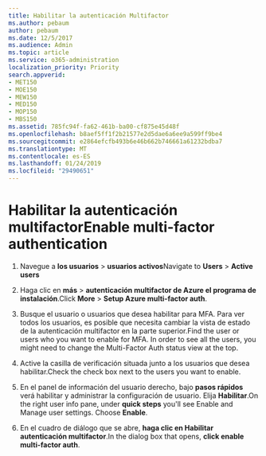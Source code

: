 ```yaml
---
title: Habilitar la autenticación Multifactor
ms.author: pebaum
author: pebaum
ms.date: 12/5/2017
ms.audience: Admin
ms.topic: article
ms.service: o365-administration
localization_priority: Priority
search.appverid:
- MET150
- MOE150
- MEW150
- MED150
- MOP150
- MBS150
ms.assetid: 785fc94f-fa62-461b-ba00-cf875e45d48f
ms.openlocfilehash: b8aef5ff1f2b21577e2d5dae6a6ee9a599ff9be4
ms.sourcegitcommit: e2864efcfb493b6e46b662b746661a61232bdba7
ms.translationtype: MT
ms.contentlocale: es-ES
ms.lasthandoff: 01/24/2019
ms.locfileid: "29490651"
---
```

# <a name="enable-multi-factor-authentication"></a><span data-ttu-id="b0387-102">Habilitar la autenticación multifactor</span><span class="sxs-lookup"><span data-stu-id="b0387-102">Enable multi-factor authentication</span></span>

1. <span data-ttu-id="b0387-103">Navegue a **los usuarios** \> **usuarios activos**</span><span class="sxs-lookup"><span data-stu-id="b0387-103">Navigate to **Users** \> **Active users**</span></span>
    
2. <span data-ttu-id="b0387-104">Haga clic en **más** \> **autenticación multifactor de Azure el programa de instalación**.</span><span class="sxs-lookup"><span data-stu-id="b0387-104">Click **More** \> **Setup Azure multi-factor auth**.</span></span> 
    
3. <span data-ttu-id="b0387-p101">Busque el usuario o usuarios que desea habilitar para MFA. Para ver todos los usuarios, es posible que necesita cambiar la vista de estado de la autenticación multifactor en la parte superior.</span><span class="sxs-lookup"><span data-stu-id="b0387-p101">Find the user or users who you want to enable for MFA. In order to see all the users, you might need to change the Multi-Factor Auth status view at the top.</span></span>
    
4. <span data-ttu-id="b0387-107">Active la casilla de verificación situada junto a los usuarios que desea habilitar.</span><span class="sxs-lookup"><span data-stu-id="b0387-107">Check the check box next to the users you want to enable.</span></span>
    
5.  <span data-ttu-id="b0387-p102">En el panel de información del usuario derecho, bajo **pasos rápidos** verá habilitar y administrar la configuración de usuario. Elija **Habilitar**.</span><span class="sxs-lookup"><span data-stu-id="b0387-p102">On the right user info pane, under **quick steps** you'll see Enable and Manage user settings. Choose **Enable**.</span></span> 
    
6. <span data-ttu-id="b0387-110">En el cuadro de diálogo que se abre, **haga clic en Habilitar autenticación multifactor**.</span><span class="sxs-lookup"><span data-stu-id="b0387-110">In the dialog box that opens, **click enable multi-factor auth**.</span></span> 
    

